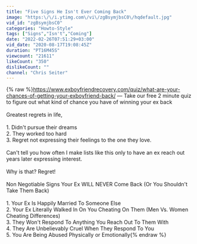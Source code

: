 ```yaml
---
title: "Five Signs He Isn't Ever Coming Back"
image: "https:\/\/i.ytimg.com\/vi\/zgBsymjbsC0\/hqdefault.jpg"
vid_id: "zgBsymjbsC0"
categories: "Howto-Style"
tags: ["Signs","Isn't","Coming"]
date: "2022-02-26T07:51:29+03:00"
vid_date: "2020-08-17T19:08:45Z"
duration: "PT16M45S"
viewcount: "21611"
likeCount: "350"
dislikeCount: ""
channel: "Chris Seiter"
---
```

{% raw %}<a rel="nofollow" target="blank" href="https://www.exboyfriendrecovery.com/quiz/what-are-your-chances-of-getting-your-exboyfriend-back/">https://www.exboyfriendrecovery.com/quiz/what-are-your-chances-of-getting-your-exboyfriend-back/</a> — Take our free 2 minute quiz to figure out what kind of chance you have of winning your ex back<br /><br />Greatest regrets in life, <br /><br />1. Didn't pursue their dreams<br />2. They worked too hard<br />3. Regret not expressing their feelings to the one they love. <br /><br />Can't tell you how often I make lists like this only to have an ex reach out years later expressing interest. <br /><br />Why is that? Regret!<br /><br />Non Negotiable Signs Your Ex WILL NEVER Come Back (Or You Shouldn't Take Them Back)<br /><br />1. Your Ex Is Happily Married To Someone Else<br />2. Your Ex Literally Walked In On You Cheating On Them (Men Vs. Women Cheating Differences)<br />3. They Won't Respond To Anything You Reach Out To Them With<br />4. They Are Unbelievably Cruel When They Respond To You<br />5. You Are Being Abused Physically or Emotionally{% endraw %}
